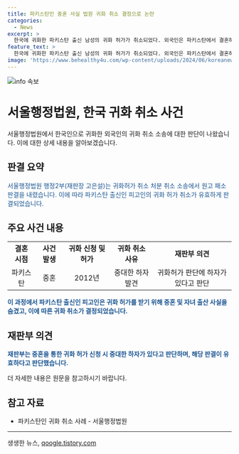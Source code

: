 ```yaml
---
title: 파키스탄인 중혼 사실 법원 귀화 취소 결정으로 논란
categories:
  - News
excerpt: >
  한국에 귀화한 파키스탄 출신 남성의 귀화 허가가 취소되었다. 외국인은 파키스탄에서 결혼하고 혼인 관계와 자녀 출생 사실을 숨기고 귀화를 신청한 것으로 드러났다. 법원은 귀화 신청 당시 중혼 사실을 알면 허가를 내리지 않았을 것이라 판단했다. 허가 취소는 높은 수준의 국적 보유에 대한 장기간의 신뢰를 고려한 결과로 보인다.
feature_text: >
  한국에 귀화한 파키스탄 출신 남성의 귀화 허가가 취소되었다. 외국인은 파키스탄에서 결혼하고 혼인 관계와 자녀 출생 사실을 숨기고 귀화를 신청한 것으로 드러났다. 법원은 귀화 신청 당시 중혼 사실을 알면 허가를 내리지 않았을 것이라 판단했다. 허가 취소는 높은 수준의 국적 보유에 대한 장기간의 신뢰를 고려한 결과로 보인다.
image: 'https://www.behealthy4u.com/wp-content/uploads/2024/06/koreanews.jpg'
---
```


<p><img src="https://www.behealthy4u.com/wp-content/uploads/2024/06/koreanews.jpg" alt="info 속보" /></p>

<h1>서울행정법원, 한국 귀화 취소 사건</h1>

<p data-ke-size="size16">서울행정법원에서 한국인으로 귀화한 외국인의 귀화 취소 소송에 대한 판단이 나왔습니다. 이에 대한 상세 내용을 알아보겠습니다.</p>

<h2 data-ke-size="size26">판결 요약</h2>

<p><span style="color: #1a5490;">서울행정법원 행정2부(재판장 고은설)는 귀화허가 취소 처분 취소 소송에서 원고 패소 판결을 내렸습니다. 이에 따라 파키스탄 출신인 피고인의 귀화 허가 취소가 유효하게 판결되었습니다.</span></p>

<h2 data-ke-size="size26">주요 사건 내용</h2>

<table>
    <tbody>
        <tr>
            <td style="text-align: center; height: 17px;"><b>결혼 시점</b></td>
            <td style="text-align: center; height: 17px;"><b>사건 발생</b></td>
            <td style="text-align: center; height: 17px;"><b>귀화 신청 및 허가</b></td>
            <td style="text-align: center; height: 17px;"><b>귀화 취소 사유</b></td>
            <td style="text-align: center; height: 17px;"><b>재판부 의견</b></td>
        </tr>
        <tr>
            <td style="text-align: center; height: 17px;">파키스탄</td>
            <td style="text-align: center; height: 17px;">중혼</td>
            <td style="text-align: center; height: 17px;">2012년</td>
            <td style="text-align: center; height: 17px;">중대한 하자 발견</td>
            <td style="text-align: center; height: 17px;">귀화허가 판단에 하자가 있다고 판단</td>
        </tr>
    </tbody>
</table>

<p><b><span style="color: #1a5490;">이 과정에서 파키스탄 출신인 피고인은 귀화 허가를 받기 위해 중혼 및 자녀 출산 사실을 숨겼고, 이에 따른 귀화 취소가 결정되었습니다.</span></b></p>

<h2 data-ke-size="size26">재판부 의견</h2>

<p><b><span style="color: #1a5490;">재판부는 중혼을 통한 귀화 허가 신청 시 중대한 하자가 있다고 판단하며, 해당 판결이 유효하다고 판단했습니다.</span></b></p>

<p>더 자세한 내용은 원문을 참고하시기 바랍니다.</p>

<h2 data-ke-size="size26">참고 자료</h2>

<ul>
    <li>파키스탄인 귀화 취소 사례 - 서울행정법원</li>
</ul>

<p><hr></p>
생생한 뉴스, <a href="https://qoogle.tistory.com" rel="dofollow">qoogle.tistory.com</a>


